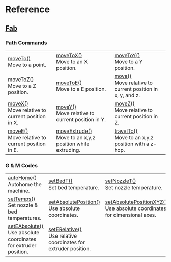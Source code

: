# Reference

## <a href="reference-pages/fab">Fab</a>
<!-- template for adding new doc items  -->
<!--
<tr>
    <td>

    </td>
    <td>
    
    </td>
    <td>
    
    </td>
</tr>
-->

### Path Commands

<table>
  <tbody>
    <tr>
      <td>
        <a href="./reference-pages/moveTo" class="ref-item">moveTo()</a><br>
        <span class="ref-info">Move to a point.</span>  
      </td>
      <td>
        <a href="reference-pages/moveToX" class="ref-item">moveToX()</a><br>
        <span class="ref-info">Move to an X position.</span>
      </td>
      <td>
        <a href="reference-pages/moveToY" class="ref-item">moveToY()</a><br>
        <span class="ref-info">Move to a Y position.</span>
      </td>
    </tr>
    <tr>
      <td>
        <a href="reference-pages/moveToZ" class="ref-item">moveToZ()</a><br>
        <span class="ref-info">Move to a Z position.</span>
      </td>
      <td>
        <a href="reference-pages/moveToE" class="ref-item">moveToE()</a><br>
        <span class="ref-info">Move to a E position.</span> 
      </td>
      <td>
        <a href="reference-pages/move" class="ref-item">move()</a><br>
        <span class="ref-info">Move relative to current position in x, y, and z.</span>
      </td>
    </tr>
    <tr>
      <td>
        <a href="reference-pages/moveX" class="ref-item">moveX()</a><br>
        <span class="ref-info">Move relative to current position in X.</span></td>
      <td>
        <a href="reference-pages/moveY" class="ref-item">moveY()</a><br>
        <span class="ref-info">Move relative to current position in Y.</span>
      </td>
      <td>
        <a href="reference-pages/moveZ" class="ref-item">moveZ()</a><br>
        <span class="ref-info">Move relative to current position in Z.</span>
      </td>
    </tr>
    <tr>
      <td>
        <a href="reference-pages/moveE" class="ref-item">moveE()</a><br>
        <span class="ref-info">Move relative to current position in E.</span>
      </td>
      <td>
        <a href="reference-pages/moveExtrude" class="ref-item">moveExtrude()</a><br>
        <span class="ref-info">Move to an x,y,z position while extruding.</span>        
      </td>
      <td>
        <a href="reference-pages/travelTo" class="ref-item">travelTo()</a><br>
        <span class="ref-info">Move to an x,y,z position with a z-hop.</span>
      </td>
    </tr>
  </tbody>
</table>

### G & M Codes

<table>
  <tbody>
    <tr>
        <td>
            <a href="reference-pages/autohome" class="ref-item">autoHome()</a><br>
            <span class="ref-info">Autohome the machine.</span>
        </td>
        <td>
            <a href="reference-pages/setBedT" class="ref-item">setBedT()</a><br>
            <span class="ref-info">Set bed temperature.</span>
        </td>
        <td>
            <a href="reference-pages/setNozzleT" class="ref-item">setNozzleT()</a><br>
            <span class="ref-info">Set nozzle temperature.</span>
        </td>
    </tr>
    <tr>
        <td>
            <a href="reference-pages/setTemps" class="ref-item">setTemps()</a><br>
            <span class="ref-info">Set nozzle & bed temperatures.</span>
        </td>
        <td>
          <a href="reference-pages/setAbsolutePosition" class="ref-item">setAbsolutePosition()</a><br>
          <span class="ref-info">Use absolute coordinates.</span>
        </td>
        <td>
          <a href="reference-pages/setAbsolutePositionXYZ" class="ref-item">setAbsolutePositionXYZ()</a><br>
          <span class="ref-info">Use absolute coordinates for dimensional axes.</span>
        </td>
    </tr>
    <tr>
        <td>
            <a href="reference-pages/setEAbsolute" class="ref-item">setEAbsolute()</a><br>
            <span class="ref-info">Use absolute coordinates for extruder position.</span>
        </td>
        <td>
          <a href="reference-pages/setERelative" class="ref-item">setERelative()</a><br>
            <span class="ref-info">Use relative coordinates for extruder position.</span>
        </td>
    </tr>
  </tbody>
</table>
